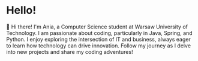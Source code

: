 # Hello!
👋 Hi there! I'm Ania, a Computer Science student at Warsaw University of Technology. I am passionate about coding, particularly in Java, Spring, and Python. I enjoy exploring the intersection of IT and business, always eager to learn how technology can drive innovation. Follow my journey as I delve into new projects and share my coding adventures!
